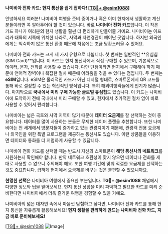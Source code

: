 **나미비아 전화 카드: 현지 통신을 쉽게 접하다! [[TG💪+ @esim1088](https://t.me/s/esim1088)]**

안녕하세요 여러분! 나미비아 여행을 준비 중이거나 혹은 이미 현지에서 생활하고 계신 분들이라면 꼭 알아두어야 할 것이 있습니다. 바로 **나미비아 전화 카드**입니다. 이 작은 카드 하나가 여러분의 현지 생활을 훨씬 더 편리하게 만들어줄 거예요. 나미비아는 아프리카 대륙의 서쪽에 위치한 나라로, 사막과 자연경관이 빼어난 곳입니다. 하지만 외국인에게는 익숙하지 않은 통신 환경 때문에 처음에는 조금 당황스러울 수 있어요.

나미비아 전화 카드는 크게 세 가지 유형으로 나뉩니다. 첫 번째는 일반적인 **유심칩(SIM Card)**입니다. 이 카드는 현지 통신사에서 직접 구매할 수 있으며, 기본적으로 데이터, 문자, 전화를 사용할 수 있습니다. 다만 단점이라면 현지에서 구매해야 하기 때문에 언어적 장벽이나 복잡한 절차 때문에 어려움을 겪을 수 있다는 점입니다. 두 번째는 **eSIM**입니다. eSIM은 물리적인 카드가 아닌 디지털 형태로, 스마트폰에서 QR 코드를 통해 바로 설정할 수 있는 혁신적인 방식입니다. 특히 해외여행객들에게 인기가 많습니다. 마지막으로 **국내에서 미리 구매 가능한 글로벌 유심칩**도 있습니다. 이 카드는 나미비아에 도착하기 전에 국내에서 미리 구매할 수 있고, 현지에서 추가적인 절차 없이 바로 사용할 수 있어서 편리합니다.

나미비아는 넓은 국토와 사막 지역이 많기 때문에 **데이터 요금제**를 잘 선택하는 것이 중요합니다. 데이터를 많이 사용하는 분들은 무제한 데이터 플랜을 추천합니다. 또한 나미비아는 전 세계에서 방문자들이 증가하고 있는 관광지이기 때문에, 관광객 전용 요금제나 외국인을 위한 특별 프로그램을 제공하는 통신사도 있습니다. 이런 상품들을 이용하면 데이터와 통화를 더 저렴하게 사용할 수 있답니다.

나미비아 전화 카드를 선택할 때는 반드시 자신의 스마트폰이 **해당 통신사의 네트워크**를 지원하는지 확인해야 합니다. 만약 네트워크 호환성이 맞지 않으면 데이터나 전화를 제대로 사용할 수 없으니 주의해야 해요. 또한 여행 기간에 맞춰 적절한 요금제를 선택하는 것도 중요합니다. 급하게 현지에서 요금제를 바꾸는 것은 불편할 수 있으니까요.

**현명한 선택**은 나미비아 여행에서 중요한 부분입니다. **TG💪+ @esim1088** 채널에서 다양한 정보와 팁을 얻어보세요. 현지 통신 상황을 미리 파악하고 필요한 카드를 미리 준비한다면 나미비아에서 더욱 즐거운 여행을 경험할 수 있을 거예요. 

나미비아의 넓은 대자연 속에서 마음껏 탐험하고 싶다면, 나미비아 전화 카드를 통해 현지 통신을 자유롭게 활용해보세요! **현지 생활을 편리하게 만드는 나미비아 전화 카드, 지금 바로 준비해보세요!**

[[TG💪+ @esim1088](https://t.me/s/esim1088) ![Image](https://i.postimg.cc/Y0z9fWf4/image.png)]